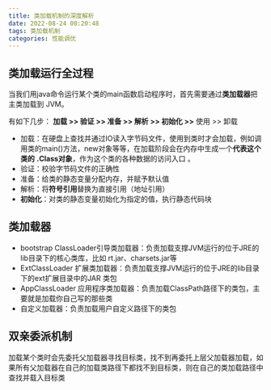 ```yaml
---
title: 类加载机制的深度解析
date: 2022-08-24 00:20:48
tags: 类加载机制
categories: 性能调优
---
```


## 类加载运行全过程

当我们用java命令运行某个类的main函数启动程序时，首先需要通过**类加载器**把主类加载到 JVM。

有如下几步： **加载 >> 验证 >> 准备 >> 解析 >> 初始化 >>** 使用 >> 卸载 

- 加载：在硬盘上查找并通过IO读入字节码文件，使用到类时才会加载，例如调用类的main()方法，new对象等等，在加载阶段会在内存中生成一个**代表这个类的** **.Class对象**，作为这个类的各种数据的访问入口 。
- 验证：校验字节码文件的正确性 
- 准备：给类的静态变量分配内存，并赋予默认值 
- 解析：将**符号引用**替换为直接引用（地址引用）
- **初始化**：对类的静态变量初始化为指定的值，执行静态代码块



## **类加载器**

- bootstrap ClassLoader引导类加载器：负责加载支撑JVM运行的位于JRE的lib目录下的核心类库，比如 rt.jar、charsets.jar等 
- ExtClassLoader 扩展类加载器：负责加载支撑JVM运行的位于JRE的lib目录下的ext扩展目录中的JAR 类包
- AppClassLoader 应用程序类加载器：负责加载ClassPath路径下的类包，主要就是加载你自己写的那些类
- 自定义加载器：负责加载用户自定义路径下的类包



## **双亲委派机制** 

加载某个类时会先委托父加载器寻找目标类，找不到再委托上层父加载器加载，如果所有父加载器在自己的加载类路径下都找不到目标类，则在自己的类加载路径中查找并载入目标类
